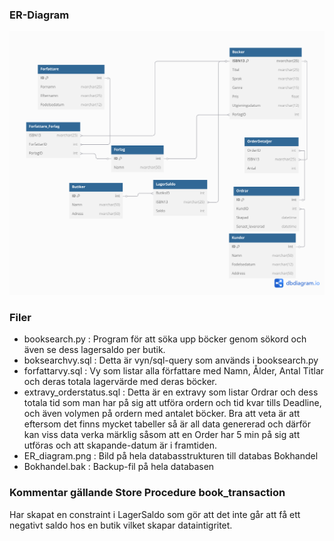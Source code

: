 ### ER-Diagram
![Alt text](ER_diagram.png)

### Filer

- booksearch.py : Program för att söka upp böcker genom sökord och även se dess lagersaldo per butik.
- boksearchvy.sql : Detta är vyn/sql-query som används i booksearch.py
- forfattarvy.sql : Vy som listar alla författare med Namn, Ålder, Antal Titlar och deras totala lagervärde med deras böcker.
- extravy_orderstatus.sql : Detta är en extravy som listar Ordrar och dess totala tid som man har på sig att utföra ordern och tid kvar tills Deadline, och även volymen på ordern med antalet böcker. Bra att veta är att eftersom det finns mycket tabeller så är all data genererad och därför kan viss data verka märklig såsom att en Order har 5 min på sig att utföras och att skapande-datum är i framtiden.
- ER_diagram.png : Bild på hela databasstrukturen till databas Bokhandel
- Bokhandel.bak : Backup-fil på hela databasen

### Kommentar gällande Store Procedure book_transaction
Har skapat en constraint i LagerSaldo som gör att det inte går att få ett negativt saldo hos en butik vilket skapar dataintigritet.


